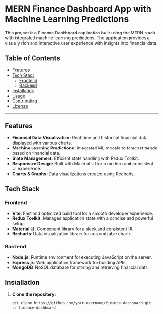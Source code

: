 # MERN Finance Dashboard App with Machine Learning Predictions

This project is a Finance Dashboard application built using the MERN stack with integrated machine learning predictions. The application provides a visually rich and interactive user experience with insights into financial data.

## Table of Contents
- [Features](#features)
- [Tech Stack](#tech-stack)
  - [Frontend](#frontend)
  - [Backend](#backend)
- [Installation](#installation)
- [Usage](#usage)
- [Contributing](#contributing)
- [License](#license)

---

## Features

- **Financial Data Visualization:** Real-time and historical financial data displayed with various charts.
- **Machine Learning Predictions:** Integrated ML models to forecast trends based on financial data.
- **State Management:** Efficient state handling with Redux Toolkit.
- **Responsive Design:** Built with Material UI for a modern and consistent UI experience.
- **Charts & Graphs:** Data visualizations created using Recharts.

## Tech Stack

### Frontend

- **Vite**: Fast and optimized build tool for a smooth developer experience.
- **Redux Toolkit**: Manages application state with a concise and powerful setup.
- **Material UI**: Component library for a sleek and consistent UI.
- **Recharts**: Data visualization library for customizable charts.

### Backend

- **Node.js**: Runtime environment for executing JavaScript on the server.
- **Express.js**: Web application framework for building APIs.
- **MongoDB**: NoSQL database for storing and retrieving financial data.

## Installation

1. **Clone the repository:**
   ```bash
   git clone https://github.com/your-username/finance-dashboard.git
   cd finance-dashboard
